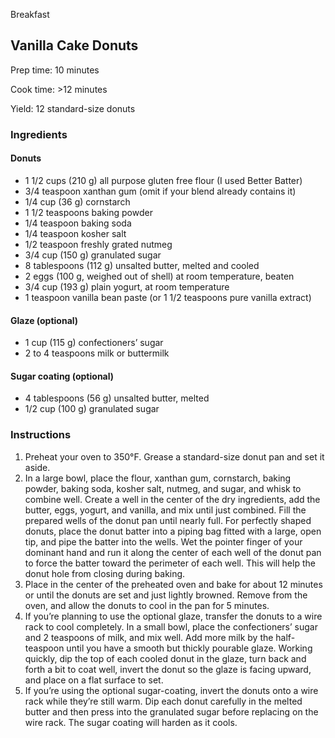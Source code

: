 Breakfast

## Vanilla Cake Donuts

Prep time: 10 minutes

Cook time: >12 minutes

Yield: 12 standard-size donuts

### Ingredients

#### Donuts

- 1 1/2 cups (210 g) all purpose gluten free flour (I used Better Batter)
- 3/4 teaspoon xanthan gum (omit if your blend already contains it)
- 1/4 cup (36 g) cornstarch
- 1 1/2 teaspoons baking powder
- 1/4 teaspoon baking soda
- 1/4 teaspoon kosher salt
- 1/2 teaspoon freshly grated nutmeg
- 3/4 cup (150 g) granulated sugar
- 8 tablespoons (112 g) unsalted butter, melted and cooled
- 2 eggs (100 g, weighed out of shell) at room temperature, beaten
- 3/4 cup (193 g) plain yogurt, at room temperature
- 1 teaspoon vanilla bean paste (or 1 1/2 teaspoons pure vanilla extract)

#### Glaze (optional)

- 1 cup (115 g) confectioners’ sugar
- 2 to 4 teaspoons milk or buttermilk

#### Sugar coating (optional)

- 4 tablespoons (56 g) unsalted butter, melted
- 1/2 cup (100 g) granulated sugar

### Instructions

1. Preheat your oven to 350°F. Grease a standard-size donut pan and set it aside.
2. In a large bowl, place the flour, xanthan gum, cornstarch, baking powder, baking soda, kosher salt, nutmeg, and sugar, and whisk to combine well. Create a well in the center of the dry ingredients, add the butter, eggs, yogurt, and vanilla, and mix until just combined. Fill the prepared wells of the donut pan until nearly full. For perfectly shaped donuts, place the donut batter into a piping bag fitted with a large, open tip, and pipe the batter into the wells. Wet the pointer finger of your dominant hand and run it along the center of each well of the donut pan to force the batter toward the perimeter of each well. This will help the donut hole from closing during baking.
3. Place in the center of the preheated oven and bake for about 12 minutes or until the donuts are set and just lightly browned. Remove from the oven, and allow the donuts to cool in the pan for 5 minutes.
4. If you’re planning to use the optional glaze, transfer the donuts to a wire rack to cool completely. In a small bowl, place the confectioners’ sugar and 2 teaspoons of milk, and mix well. Add more milk by the half-teaspoon until you have a smooth but thickly pourable glaze. Working quickly, dip the top of each cooled donut in the glaze, turn back and forth a bit to coat well, invert the donut so the glaze is facing upward, and place on a flat surface to set.
5. If you’re using the optional sugar-coating, invert the donuts onto a wire rack while they’re still warm. Dip each donut carefully in the melted butter and then press into the granulated sugar before replacing on the wire rack. The sugar coating will harden as it cools.
